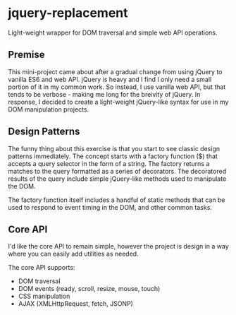 # jquery-replacement
Light-weight wrapper for DOM traversal and simple web API operations.

## Premise

This mini-project came about after a gradual change from using jQuery to vanilla ES6 and web API. jQuery is heavy and I find I only need a small portion of it in my common work. So instead, I use vanilla web API, but that tends to be verbose - making me long for the breivity of jQuery. In response, I decided to create a light-weight jQuery-like syntax for use in my DOM manipulation projects.

## Design Patterns

The funny thing about this exercise is that you start to see classic design patterns immediately. The concept starts with a factory function ($) that accepts a query selector in the form of a string. The factory returns a matches to the query formatted as a series of decorators. The decoratored results of the query include simple jQuery-like methods used to manipulate the DOM.

The factory function itself includes a handful of static methods that can be used to respond to event timing in the DOM, and other common tasks.

## Core API

I'd like the core API to remain simple, however the project is design in a way where you can easily add utilities as needed.

The core API supports:

- DOM traversal
- DOM events (ready, scroll, resize, mouse, touch)
- CSS manipulation
- AJAX (XMLHttpRequest, fetch, JSONP)


